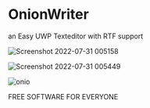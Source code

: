 # OnionWriter
an Easy UWP Texteditor with RTF support

![Screenshot 2022-07-31 005158](https://user-images.githubusercontent.com/77418440/182002704-a7f361f7-fda4-48d3-8a9c-33ac37daadc1.png)




![Screenshot 2022-07-31 005449](https://user-images.githubusercontent.com/77418440/182002788-acedd9f4-ae26-4f72-b6c9-32360da11e82.png)




![onio](https://user-images.githubusercontent.com/77418440/182003442-6b424e25-b890-4328-b5ea-cb154c574696.png)

FREE SOFTWARE FOR EVERYONE
